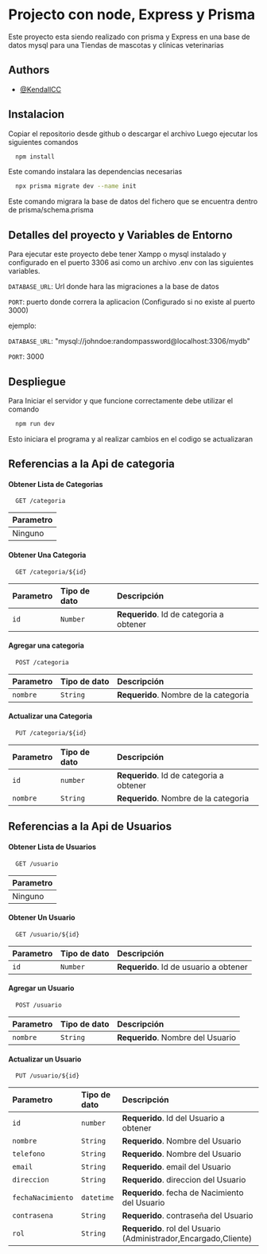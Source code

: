 
# Projecto con node, Express y Prisma

Este proyecto esta siendo realizado con prisma y Express en una base de datos mysql para una Tiendas de mascotas y clínicas veterinarias

## Authors

- [@KendallCC](https://github.com/KendallCC)


## Instalacion
Copiar el repositorio desde github o descargar el archivo
Luego ejecutar los siguientes comandos

```bash
  npm install 
```
Este comando instalara las dependencias necesarias
```bash
  npx prisma migrate dev --name init
```
Este comando migrara la base de datos del fichero que se encuentra dentro de prisma/schema.prisma
## Detalles del proyecto y Variables de Entorno

Para ejecutar este proyecto debe tener Xampp o mysql instalado y configurado en el puerto 3306 asi como un archivo .env con las siguientes variables.

`DATABASE_URL`: Url donde hara las migraciones a la base de datos

`PORT`: puerto donde correra la aplicacion (Configurado si no existe al puerto 3000)

ejemplo: 

`DATABASE_URL`: "mysql://johndoe:randompassword@localhost:3306/mydb"

`PORT`: 3000

## Despliegue
Para Iniciar el servidor y que funcione correctamente debe utilizar el comando

```bash
  npm run dev
```
Esto iniciara el programa y al realizar cambios en el codigo se actualizaran

## Referencias a la Api de categoria


#### Obtener Lista de Categorias

```http
  GET /categoria
```

| Parametro 
| :-------- 
| Ninguno 

#### Obtener Una Categoria

```http
  GET /categoria/${id}
```

| Parametro | Tipo de dato     | Descripción                       |
| :-------- | :------- | :-------------------------------- |
| `id`      | `Number` | **Requerido**. Id de categoria a obtener|

#### Agregar una categoria

```http
  POST /categoria
```

| Parametro | Tipo de dato     | Descripción                       |
| :-------- | :------- | :-------------------------------- |
| `nombre`      | `String` | **Requerido**. Nombre de la categoria|

#### Actualizar una Categoria

```http
  PUT /categoria/${id}
```

| Parametro | Tipo de dato     | Descripción                       |
| :-------- | :------- | :-------------------------------- |
| `id`      | `number` | **Requerido**. Id de categoria a obtener|
| `nombre`      | `String` | **Requerido**. Nombre de la categoria|


## Referencias a la Api de Usuarios

#### Obtener Lista de Usuarios

```http
  GET /usuario
```

| Parametro 
| :-------- 
| Ninguno 

#### Obtener Un Usuario

```http
  GET /usuario/${id}
```

| Parametro | Tipo de dato     | Descripción                       |
| :-------- | :------- | :-------------------------------- |
| `id`      | `Number` | **Requerido**. Id de usuario a obtener|

#### Agregar un Usuario

```http
  POST /usuario
```

| Parametro | Tipo de dato     | Descripción                       |
| :-------- | :------- | :-------------------------------- |
| `nombre`      | `String` | **Requerido**. Nombre del Usuario|

#### Actualizar un Usuario

```http
  PUT /usuario/${id}
```

| Parametro | Tipo de dato     | Descripción                       |
| :-------- | :------- | :-------------------------------- |
| `id`      | `number` | **Requerido**. Id del Usuario a obtener|
| `nombre`      | `String` | **Requerido**. Nombre del Usuario|
| `telefono`      | `String` | **Requerido**. Nombre del Usuario|
| `email`      | `String` | **Requerido**. email del Usuario|
| `direccion`      | `String` | **Requerido**. direccion del Usuario|
| `fechaNacimiento`      | `datetime` | **Requerido**. fecha de Nacimiento del Usuario|
| `contrasena`      | `String` | **Requerido**. contraseña del Usuario|
| `rol`      | `String` | **Requerido**. rol del Usuario (Administrador,Encargado,Cliente)|

